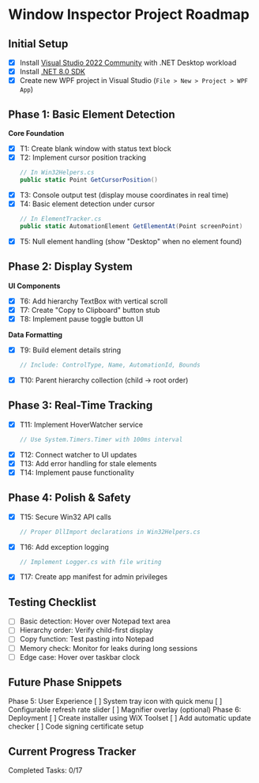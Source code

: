 # Window Inspector Project Roadmap

## Initial Setup
- [x] Install [Visual Studio 2022 Community](https://visualstudio.microsoft.com/) with .NET Desktop workload
- [x] Install [.NET 8.0 SDK](https://dotnet.microsoft.com/download)
- [x] Create new WPF project in Visual Studio (`File > New > Project > WPF App`)

## Phase 1: Basic Element Detection
**Core Foundation**
- [x] T1: Create blank window with status text block
- [x] T2: Implement cursor position tracking
  ```csharp
  // In Win32Helpers.cs
  public static Point GetCursorPosition()
  ```
- [x] T3: Console output test (display mouse coordinates in real time)
- [x] T4: Basic element detection under cursor
  ```csharp
  // In ElementTracker.cs
  public static AutomationElement GetElementAt(Point screenPoint)
  ```
- [x] T5: Null element handling (show "Desktop" when no element found)

## Phase 2: Display System
**UI Components**
- [x] T6: Add hierarchy TextBox with vertical scroll
- [x] T7: Create "Copy to Clipboard" button stub
- [x] T8: Implement pause toggle button UI

**Data Formatting**
- [x] T9: Build element details string
  ```csharp
  // Include: ControlType, Name, AutomationId, Bounds
  ```
- [x] T10: Parent hierarchy collection (child → root order)

## Phase 3: Real-Time Tracking
- [x] T11: Implement HoverWatcher service
  ```csharp
  // Use System.Timers.Timer with 100ms interval
  ```
- [x] T12: Connect watcher to UI updates
- [x] T13: Add error handling for stale elements
- [x] T14: Implement pause functionality

## Phase 4: Polish & Safety
- [x] T15: Secure Win32 API calls
  ```csharp
  // Proper DllImport declarations in Win32Helpers.cs
  ```
- [x] T16: Add exception logging
  ```csharp
  // Implement Logger.cs with file writing
  ```
- [x] T17: Create app manifest for admin privileges

## Testing Checklist
- [ ] Basic detection: Hover over Notepad text area
- [ ] Hierarchy order: Verify child-first display
- [ ] Copy function: Test pasting into Notepad
- [ ] Memory check: Monitor for leaks during long sessions
- [ ] Edge case: Hover over taskbar clock 

## Future Phase Snippets

Phase 5: User Experience
[ ] System tray icon with quick menu
[ ] Configurable refresh rate slider
[ ] Magnifier overlay (optional)
Phase 6: Deployment
[ ] Create installer using WiX Toolset
[ ] Add automatic update checker
[ ] Code signing certificate setup

## Current Progress Tracker
Completed Tasks: 0/17
